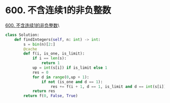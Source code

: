 # 600. 不含连续1的非负整数

[600. 不含连续1的非负整数](https://leetcode.cn/problems/non-negative-integers-without-consecutive-ones/)\


```python
class Solution:
    def findIntegers(self, n: int) -> int:
        s = bin(n)[2:]
        @cache
        def f(i, is_one, is_limit):
            if i == len(s):
                return 1
            up = int(s[i]) if is_limit else 1
            res = 0
            for d in range(0,up + 1):
                if not (is_one and d == 1):
                    res += f(i + 1, d == 1, is_limit and d == int(s[i]))
            return res
        return f(0, False, True)
```
